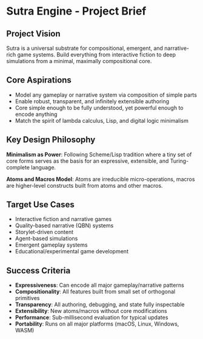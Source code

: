 # Sutra Engine - Project Brief

## Project Vision

Sutra is a universal substrate for compositional, emergent, and narrative-rich game systems. Build everything from interactive fiction to deep simulations from a minimal, maximally compositional core.

## Core Aspirations

- Model any gameplay or narrative system via composition of simple parts
- Enable robust, transparent, and infinitely extensible authoring
- Core simple enough to be fully understood, yet powerful enough to encode anything
- Match the spirit of lambda calculus, Lisp, and digital logic minimalism

## Key Design Philosophy

**Minimalism as Power**: Following Scheme/Lisp tradition where a tiny set of core forms serves as the basis for an expressive, extensible, and Turing-complete language.

**Atoms and Macros Model**: Atoms are irreducible micro-operations, macros are higher-level constructs built from atoms and other macros.

## Target Use Cases

- Interactive fiction and narrative games
- Quality-based narrative (QBN) systems
- Storylet-driven content
- Agent-based simulations
- Emergent gameplay systems
- Educational/experimental game development

## Success Criteria

- **Expressiveness**: Can encode all major gameplay/narrative patterns
- **Compositionality**: All features built from small set of orthogonal primitives
- **Transparency**: All authoring, debugging, and state fully inspectable
- **Extensibility**: New atoms/macros without core modifications
- **Performance**: Sub-millisecond evaluation for typical updates
- **Portability**: Runs on all major platforms (macOS, Linux, Windows, WASM)
